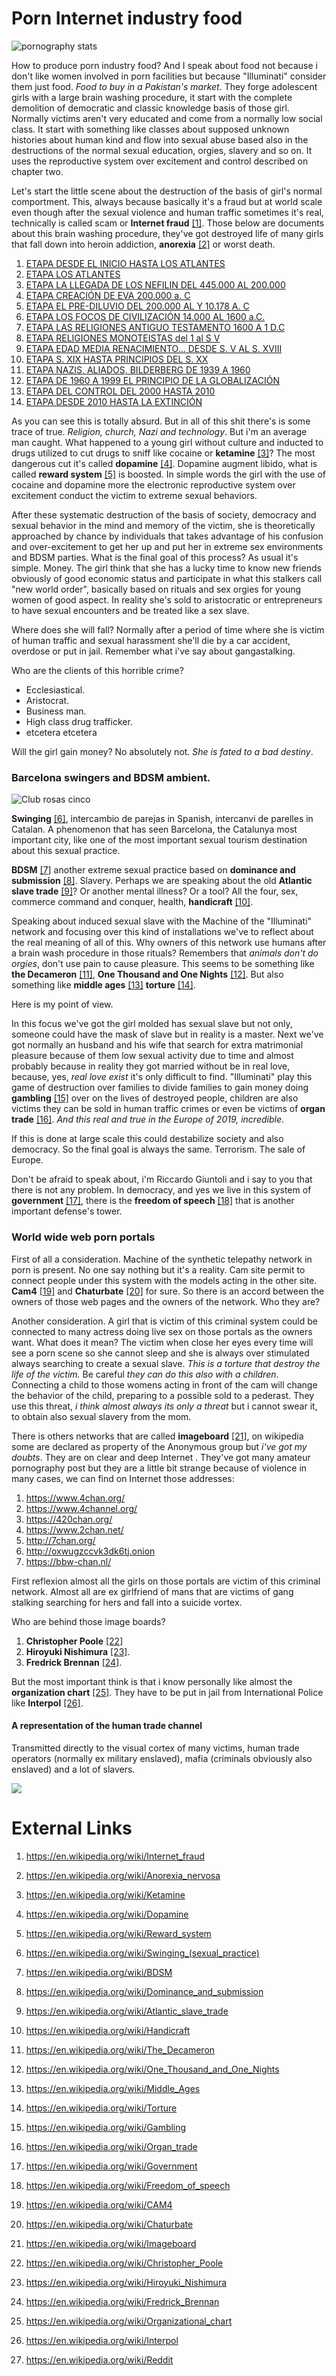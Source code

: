 # Porn Internet industry food

![pornography stats](http://telecomlobby.com/Images/statistics-on-internet-porn-still-a-major-industry--infographics_50290fccd8f2b_w1500.jpg)

How to produce porn industry food? And I speak about food not because i don't like women involved in porn facilities but because "Illuminati" consider them just food. *Food to buy in a Pakistan's market*. They forge adolescent girls with a large brain washing procedure, it start with the complete demolition of democratic and classic knowledge basis of those girl. Normally victims aren't very educated and come from a normally low social class. It start with something like classes about supposed unknown histories about human kind and flow into sexual abuse based also in the destructions of the normal sexual education, orgies, slavery and so on. It uses the reproductive system over excitement and control described on chapter two.

Let's start the little scene about the destruction of the basis of girl's normal comportment. This, always because basically it's a fraud but at world scale even though after the sexual violence and human traffic sometimes it's real, technically is called scam or **Internet fraud** [[1]](https://en.wikipedia.org/wiki/Internet_fraud). Those below are documents about this brain washing procedure, they've got destroyed life of many girls that fall down into heroin addiction, **anorexia** [[2]](https://en.wikipedia.org/wiki/Anorexia_nervosa) or worst death.

1. [ETAPA DESDE EL INICIO HASTA LOS ATLANTES]()
2. [ETAPA LOS ATLANTES](https://drive.google.com/open?id=1R5WFD7UWGtmKFbGdaTSzbbfRPQIDftD9)
3. [ETAPA LA LLEGADA DE LOS NEFILIN DEL 445.000 AL 200.000](https://drive.google.com/open?id=1W_RK_5hy7gr4HNP9ZSl1LdN0oWuBgeT_)
4. [ETAPA CREACIÓN DE EVA 200.000 a. C](https://drive.google.com/open?id=1VNkpmJ2r_2Ttybd-xReQLNb07QOHBYYP)
5. [ETAPA EL PRE-DILUVIO DEL 200.000 AL Y 10.178 A. C](https://drive.google.com/open?id=1F5a41JvjqVaQKiNvEZhIoT86hRN2BN53)
6. [ETAPA LOS FOCOS DE CIVILIZACIÓN 14.000 AL 1600 a.C.](https://drive.google.com/drive/folders/1TUB2yeWs3qM0aw6uubXY4VAqPAnD3GrZ?fbclid=IwAR3B0gOmy4c-yJujWgFDi--WoaikwXJta1tt4YRQgDSEs9ucIPyz-EHmvbo)
7. [ETAPA LAS RELIGIONES ANTIGUO TESTAMENTO 1600 A 1 D.C](https://drive.google.com/drive/folders/1TUB2yeWs3qM0aw6uubXY4VAqPAnD3GrZ?fbclid=IwAR3B0gOmy4c-yJujWgFDi--WoaikwXJta1tt4YRQgDSEs9ucIPyz-EHmvbo)
8. [ETAPA RELIGIONES MONOTEISTAS  del 1 al S V](https://drive.google.com/drive/folders/1TUB2yeWs3qM0aw6uubXY4VAqPAnD3GrZ?fbclid=IwAR3B0gOmy4c-yJujWgFDi--WoaikwXJta1tt4YRQgDSEs9ucIPyz-EHmvbo)
9. [ETAPA EDAD MEDIA RENACIMIENTO... DESDE S. V AL S. XVIII](https://drive.google.com/open?id=1r0jAPI40ozHH8d9vkN4gKoEW9oZXns6T)
10. [ETAPA S. XIX HASTA PRINCIPIOS DEL S. XX](https://drive.google.com/open?id=1pd6zDrcep4TKgK2WIJSWks9EW1Lsucuq)
11. [ETAPA NAZIS, ALIADOS, BILDERBERG DE 1939 A 1960](https://drive.google.com/open?id=1HUIZPLxxwn_Yvr7sSwGGYlwKcHZeKL6I)
12. [ETAPA DE 1960 A 1999 EL PRINCIPIO DE LA GLOBALIZACIÓN](https://drive.google.com/open?id=1BxSUGCTLNy1sf1zjbFv_SRr9LxDX8pA4)
13. [ETAPA DEL CONTROL DEL 2000 HASTA 2010]()
14. [ETAPA DESDE 2010 HASTA LA EXTINCIÓN](https://drive.google.com/open?id=1d09wG-Oxp0LXhrRveA8MzQgV4On6QZwr)

As you can see this is totally absurd. But in all of this shit there's is some trace of true. *Religion, church, Nazi and technology*.  But i'm an average man caught. What happened to a young girl without culture and inducted to drugs utilized to cut drugs to sniff like cocaine or **ketamine** [[3]](https://en.wikipedia.org/wiki/Ketamine)? The most dangerous cut it's called **dopamine** [[4]](https://en.wikipedia.org/wiki/Dopamine). Dopamine augment libido, what is called **reward system** [[5]](https://en.wikipedia.org/wiki/Reward_system) is boosted. In simple words the girl with the use of cocaine and dopamine more the electronic reproductive system over excitement conduct the victim to extreme sexual behaviors. 

After these systematic destruction of the basis of society, democracy and sexual behavior in the mind and memory of the victim, she is theoretically approached by chance by individuals that takes advantage of his confusion and over-excitement to get her up and put her in extreme sex environments and BDSM parties. What is the final goal of this process? As usual it's simple. Money. The girl think that she has a lucky time to know new friends obviously of good economic status and participate in what this stalkers call "new world order", basically based on rituals and sex orgies for young women of good aspect. In reality she's sold to aristocratic or entrepreneurs to have sexual encounters and be treated like a sex slave. 

Where does she will fall? Normally after a period of time where she is victim of human traffic and sexual harassment she'll die by a car accident, overdose or put in jail. Remember what i've say about gangastalking.

Who are the clients of this horrible crime?

- Ecclesiastical.
- Aristocrat.
- Business man.
- High class drug trafficker.    
- etcetera etcetera

Will the girl gain money? No absolutely not. *She is fated to a bad destiny*. 

### Barcelona swingers and BDSM ambient.

![Club rosas cinco](http://telecomlobby.com/Images/bdsm-rosas-cinco-barcelona.png)

**Swinging** [[6]](https://en.wikipedia.org/wiki/Swinging_(sexual_practice)), intercambio de parejas in Spanish, intercanvi de parelles in Catalan. A phenomenon that has seen Barcelona, the Catalunya most important city, like one of the most important sexual tourism destination about this sexual practice. 

**BDSM** [[7]](https://en.wikipedia.org/wiki/Swinging_(sexual_practice)) another extreme sexual practice based on **dominance and submission** [[8]](https://en.wikipedia.org/wiki/Dominance_and_submission). Slavery. Perhaps we are speaking about the old **Atlantic slave trade** [[9]](https://en.wikipedia.org/wiki/Atlantic_slave_trade)? Or another mental illness? Or a tool? All the four, sex, commerce command and conquer, health, **handicraft** [[10]](https://en.wikipedia.org/wiki/Handicraft). 

Speaking about induced sexual slave with the Machine of the "Illuminati" network and focusing over this kind of installations we've to reflect about the real meaning of all of this. Why owners of this network use humans after a brain wash procedure in those rituals? Remembers that *animals don't do orgies*, don't use pain to cause pleasure. This seems to be something like **the Decameron** [[11]](https://en.wikipedia.org/wiki/The_Decameron), **One Thousand and One Nights** [[12]](https://en.wikipedia.org/wiki/One_Thousand_and_One_Nights). But also something like **middle ages** [[13]](https://en.wikipedia.org/wiki/Middle_Ages) **torture** [[14]](https://en.wikipedia.org/wiki/Torture). 

Here is my point of view. 

In this focus we've got the girl molded has sexual slave but not only, someone could have the mask of slave but in reality is a master. Next we've got normally an husband and his wife that search for extra matrimonial pleasure because of them low sexual activity due to time and almost probably because in reality they got married without be in real love, because, yes, *real love exist* it's only difficult to find. "Illuminati" play this game of destruction over families to divide families to gain money doing **gambling** [[15]](https://en.wikipedia.org/wiki/Gambling) over on the lives of destroyed people, children are also victims they can be sold in human traffic crimes or even be victims of **organ trade** [[16]](https://en.wikipedia.org/wiki/Organ_trade). *And this real and true in the Europe of 2019, incredible*. 

If this is done at large scale this could destabilize society and also democracy. So the final goal is always the same. Terrorism. The sale of Europe. 

Don't be afraid to speak about, i'm Riccardo Giuntoli and i say to you that there is not any problem. In democracy, and yes we live in this system of **government** [[17]](https://en.wikipedia.org/wiki/Government), there is the **freedom of speech** [[18]](https://en.wikipedia.org/wiki/Freedom_of_speech) that is another important defense's tower. 

### World wide web porn portals

First of all a consideration. Machine of the synthetic telepathy network in porn is present. No one say nothing but it's a reality. Cam site permit to connect people under this system with the models acting in the other site. **Cam4** [[19]](https://en.wikipedia.org/wiki/CAM4) and **Chaturbate** [[20]](https://en.wikipedia.org/wiki/Chaturbate) for sure. So there is an accord between the owners of those web pages and the owners of the network. Who they are?

Another consideration. A girl that is victim of this criminal system could be connected to many actress doing live sex on those portals as the owners want. What does it mean? The victim when close her eyes every time will see a porn scene so she cannot sleep and she is always over stimulated always searching to create a sexual slave. *This is a torture that destroy the life of the victim.* Be careful *they can do this also with a children*. Connecting a child to those womens acting in front of the cam will change the behavior of the child, preparing to a possible sold to a pederast.  They use this threat, *i think almost always its only a threat* but i cannot swear it, to obtain also sexual slavery from the mom. 

There is others networks that are called **imageboard** [[21]](https://en.wikipedia.org/wiki/Imageboard), on wikipedia some are declared as property of the Anonymous group but *i've got my doubts*. They are on clear and deep Internet . They've got many amateur pornography post but they are a little bit strange because of violence in many cases, we can find on Internet those addresses:

1. https://www.4chan.org/ 
2. https://www.4channel.org/
3. https://420chan.org/
4. https://www.2chan.net/
5. http://7chan.org/
6. http://oxwugzccvk3dk6tj.onion
7. https://bbw-chan.nl/

First reflexion almost all the girls on those portals are victim of this criminal network. Almost all are ex girlfriend of mans that are victims of gang stalking searching for hers and fall into a suicide vortex. 

Who are behind those image boards?

1. **Christopher Poole** [[22]](https://en.wikipedia.org/wiki/Christopher_Poole)
2. **Hiroyuki Nishimura** [[23]](https://en.wikipedia.org/wiki/Hiroyuki_Nishimura).
3. **Fredrick Brennan** [[24]](https://en.wikipedia.org/wiki/Fredrick_Brennan).



But the most important think is that i know personally like almost the **organization chart**  [[25]](https://en.wikipedia.org/wiki/Organizational_chart). They have to be put in jail from International Police like **Interpol** [[26]](https://en.wikipedia.org/wiki/Interpol). 

#### A representation of the human trade channel

Transmitted directly to the visual cortex of many victims, human trade operators (normally ex military enslaved), mafia (criminals obviously also enslaved) and a lot of slavers. 

![](/home/taglio/Pictures/354216162_10211117682896116_6584939157141449155_n.jpg)



# External Links 

1. https://en.wikipedia.org/wiki/Internet_fraud

2. https://en.wikipedia.org/wiki/Anorexia_nervosa

3. https://en.wikipedia.org/wiki/Ketamine

4. https://en.wikipedia.org/wiki/Dopamine

5. https://en.wikipedia.org/wiki/Reward_system

6. https://en.wikipedia.org/wiki/Swinging_(sexual_practice)

7. https://en.wikipedia.org/wiki/BDSM

8. https://en.wikipedia.org/wiki/Dominance_and_submission

9. https://en.wikipedia.org/wiki/Atlantic_slave_trade

10. https://en.wikipedia.org/wiki/Handicraft

11. https://en.wikipedia.org/wiki/The_Decameron

12. https://en.wikipedia.org/wiki/One_Thousand_and_One_Nights

13. https://en.wikipedia.org/wiki/Middle_Ages

14. https://en.wikipedia.org/wiki/Torture

15. https://en.wikipedia.org/wiki/Gambling

16. https://en.wikipedia.org/wiki/Organ_trade

17. https://en.wikipedia.org/wiki/Government

18. https://en.wikipedia.org/wiki/Freedom_of_speech

19. https://en.wikipedia.org/wiki/CAM4

20. https://en.wikipedia.org/wiki/Chaturbate

21. https://en.wikipedia.org/wiki/Imageboard

22. https://en.wikipedia.org/wiki/Christopher_Poole

23. https://en.wikipedia.org/wiki/Hiroyuki_Nishimura

24. https://en.wikipedia.org/wiki/Fredrick_Brennan

25. https://en.wikipedia.org/wiki/Organizational_chart

26. https://en.wikipedia.org/wiki/Interpol

27. https://en.wikipedia.org/wiki/Reddit

    

    

    